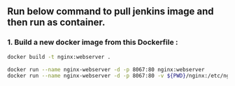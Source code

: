 ## Run below command to pull jenkins image and then run as container.
### 1. Build a new docker image from this Dockerfile :

```bash 
docker build -t nginx:webserver .
```
```bash 
docker run --name nginx-webserver -d -p 8067:80 nginx:webserver
docker run --name nginx-webserver -d -p 8067:80 -v ${PWD}/nginx:/etc/nginx/  -v ${PWD}/www:/usr/share/nginx/ nginx:webserver
```

